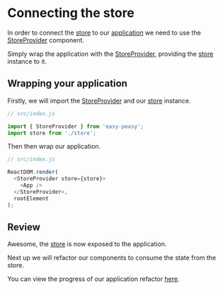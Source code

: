 # Connecting the store

In order to connect the [store](/docs/api/store) to our [application]((https://codesandbox.io/s/easy-peasy-tutorial-store-zgtwh)) we need to use the [StoreProvider](/docs/api/store-provider) component.

Simply wrap the application with the [StoreProvider](/docs/api/store-provider), providing the [store](/docs/api/store) instance to it.

## Wrapping your application

Firstly, we will import the [StoreProvider](/docs/api/store-provider) and our [store](/docs/api/store) instance.

```javascript
// src/index.js

import { StoreProvider } from 'easy-peasy';
import store from './store';
```

Then then wrap our application.

```javascript
// src/index.js

ReactDOM.render(
  <StoreProvider store={store}>
    <App />
  </StoreProvider>,
  rootElement
);
```

## Review

Awesome, the [store](/docs/api/store) is now exposed to the application.

Next up we will refactor our components to consume the state from the store.

You can view the progress of our application refactor [here](https://codesandbox.io/s/easy-peasy-tutorial-connect-store-1invi).